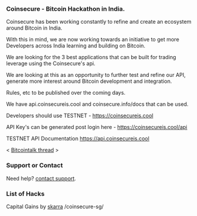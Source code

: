 ### Coinsecure - Bitcoin Hackathon in India.

Coinsecure has been working constantly to refine and create an ecosystem around Bitcoin in India.

With this in mind, we are now working towards an initiative to get more Developers across India learning and building on Bitcoin.

We are looking for the 3 best applications that can be built for trading leverage using the Coinsecure's api.

We are looking at this as an opportunity to further test and refine our API, generate more interest around Bitcoin development and integration.

Rules, etc to be published over the coming days. 

We have api.coinsecureis.cool and coinsecure.info/docs that can be used.

Developers should use TESTNET - https://coinsecureis.cool

API Key's can be generated post login here - https://coinsecureis.cool/api

TESTNET API Documentation https://api.coinsecureis.cool

< [Bitcointalk thread](https://bitcointalk.org/index.php?topic=1097394) >


### Support or Contact

Need help? [contact support](https://coinsecure.in).


### List of Hacks

Capital Gains by [skarra](https://github.com/skarra) /coinsecure-sg/
